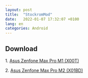 ```yaml
---
layout: post
title:  "StockromMod"
date:   2022-01-07 17:32:07 +0100
lang: en
categories: Android
---
```



<h2>Download</h2>
<p>1. <a href="https://wahyu6070.github.io/android/2022/01/04/Stockrommod-Asus-Zenfone-Max-M1.html">Asus Zenfone Max Pro M1 (X00T)</a></p>
<p>2. <a href="https://wahyu6070.github.io/android/2022/01/06/Stockrommod-Asus-Zenfone-Max-M2.html">Asus Zenfone Max Pro M2 (X01BD)</a></p>
